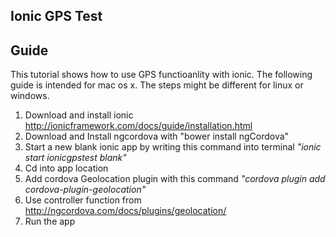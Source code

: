 ## **Ionic GPS Test**

## Guide

This tutorial shows how to use GPS functioanlity with ionic. The following guide is intended for mac os x. The steps might be different for linux or windows.
1. Download and install ionic http://ionicframework.com/docs/guide/installation.html
2. Download and Install ngcordova with "bower install ngCordova"
2. Start a new blank ionic app by writing this command into terminal _"ionic start ionicgpstest blank"_
3. Cd into app location
4. Add cordova Geolocation plugin with this command _"cordova plugin add cordova-plugin-geolocation"_
5. Use controller function from http://ngcordova.com/docs/plugins/geolocation/
6. Run the app





